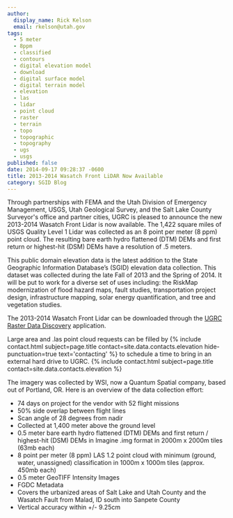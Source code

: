 ```yaml
---
author:
  display_name: Rick Kelson
  email: rkelson@utah.gov
tags:
  - 5 meter
  - 8ppm
  - classified
  - contours
  - digital elevation model
  - download
  - digital surface model
  - digital terrain model
  - elevation
  - las
  - lidar
  - point cloud
  - raster
  - terrain
  - topo
  - topographic
  - topography
  - ugs
  - usgs
published: false
date: 2014-09-17 09:28:37 -0600
title: 2013-2014 Wasatch Front LiDAR Now Available
category: SGID Blog
---
```


Through partnerships with FEMA and the Utah Division of Emergency Management, USGS, Utah Geological Survey, and the Salt Lake County Surveyor's office and partner cities, UGRC is pleased to announce the new 2013-2014 Wasatch Front Lidar is now available. The 1,422 square miles of USGS Quality Level 1 Lidar was collected as an 8 point per meter (8 ppm) point cloud. The resulting bare earth hydro flattened (DTM) DEMs and first return or highest-hit (DSM) DEMs have a resolution of .5 meters.

This public domain elevation data is the latest addition to the State Geographic Information Database’s (SGID) elevation data collection. This dataset was collected during the late Fall of 2013 and the Spring of 2014. It will be put to work for a diverse set of uses including: the RiskMap modernization of flood hazard maps, fault studies, transportation project design, infrastructure mapping, solar energy quantification, and tree and vegetation studies.

The 2013-2014 Wasatch Front Lidar can be downloaded through the [UGRC Raster Data Discovery](https://raster.utah.gov/?cat=.5%20Meter%20%7B2013-2014%20LiDAR%7D) application.

Large area and .las point cloud requests can be filled by {% include contact.html subject=page.title contact=site.data.contacts.elevation hide-punctuation=true text='contacting' %} to schedule a time to bring in an external hard drive to UGRC. {% include contact.html subject=page.title contact=site.data.contacts.elevation %}

The imagery was collected by WSI, now a Quantum Spatial company, based out of Portland, OR. Here is an overview of the data collection effort:

- 74 days on project for the vendor with 52 flight missions
- 50% side overlap between flight lines
- Scan angle of 28 degrees from nadir
- Collected at 1,400 meter above the ground level
- 0.5 meter bare earth hydro flattened (DTM) DEMs and first return / highest-hit (DSM) DEMs in Imagine .img format in 2000m x 2000m tiles (63mb each)
- 8 point per meter (8 ppm) LAS 1.2 point cloud with minimum (ground, water, unassigned) classification in 1000m x 1000m tiles (approx. 450mb each)
- 0.5 meter GeoTIFF Intensity Images
- FGDC Metadata
- Covers the urbanized areas of Salt Lake and Utah County and the Wasatch Fault from Malad, ID south into Sanpete County
- Vertical accuracy within +/- 9.25cm
